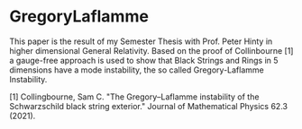 # GregoryLaflamme
This paper is the result of my Semester Thesis with Prof. Peter Hinty in higher dimensional General Relativity. 
Based on the proof of Collinbourne [1] a gauge-free approach is used to show that Black Strings and Rings in 5 dimensions have a mode instability, the so called Gregory-Laflamme Instability.


[1] Collingbourne, Sam C. "The Gregory–Laflamme instability of the Schwarzschild black string exterior." Journal of Mathematical Physics 62.3 (2021).

